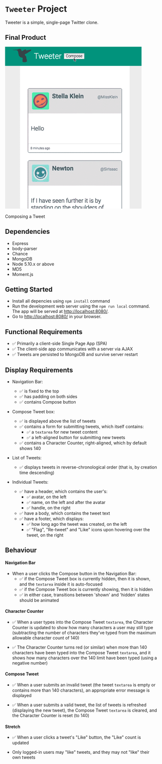 # <code>Tweeter</code> Project

Tweeter is a simple, single-page Twitter clone.

## Final Product

![Composing a Tweet](./docs/tweeter-demo.gif)

Composing a Tweet

## Dependencies

- Express
- body-parser
- Chance
- MongoDB
- Node 5.10.x or above
- MD5
- Moment.js

## Getting Started

- Install all depencies using `npm install` command
- Run the development web server using the `npm run local` command. The app will be served at <http://localhost:8080/>.
- Go to <http://localhost:8080/> in your browser.

## Functional Requirements

<ul>
<li> ✅ Primarily a client-side Single Page App (SPA)</li>
<li> ✅ The client-side app communicates with a server via AJAX</li>
<li> ✅ Tweets are persisted to MongoDB and survive server restart</li>
</ul>

## Display Requirements

<ul>
<li><p>Navigation Bar:</p>

<ul>
<li> ✅ is fixed to the top</li>
<li> ✅ has padding on both sides</li>
<li> ✅ contains Compose button</li>
</ul></li>
<li><p>Compose Tweet box:</p>

<ul>
<li> ✅ is displayed above the list of tweets</li>
<li> ✅ contains a form for submitting tweets, which itself contains:

<ul>
<li> ✅ a <code>textarea</code> for new tweet content</li>
<li> ✅ a left-aligned button for submitting new tweets</li>
</ul></li>
<li> ✅ contains a Character Counter, right-aligned, which by default shows 140</li>
</ul></li>
<li><p>List of Tweets:</p>

<ul>
<li> ✅ displays tweets in reverse-chronological order (that is, by creation time descending)</li>
</ul></li>
<li><p>Individual Tweets:</p>

<ul>
<li> ✅ have a header, which contains the user's:

<ul>
<li> ✅ avatar, on the left</li>
<li> ✅ name, on the left and after the avatar</li>
<li> ✅ handle, on the right</li>
</ul></li>
<li> ✅ have a body, which contains the tweet text</li>
<li> ✅ have a footer, which displays:

<ul>
<li> ✅ how long ago the tweet was created, on the left</li>
<li> ✅ "Flag", "Re-tweet" and "Like" icons upon hovering over the tweet, on the right</li>
</ul></li>
</ul></li>
</ul>

## Behaviour

<h4>Navigation Bar</h4>

<ul>
<li>When a user clicks the Compose button in the Navigation Bar:

<ul>
<li> ✅ if the Compose Tweet box is currently hidden, then it is shown, and the <code>textarea</code> inside it is auto-focused</li>
<li> ✅ if the Compose Tweet box is currently showing, then it is hidden</li>
<li> ✅ in either case, transitions between 'shown' and 'hidden' states should be animated</li>
</ul></li>
</ul>

<h4>Character Counter</h4>

<ul>
<li><p> ✅ When a user types into the Compose Tweet <code>textarea</code>, the Character Counter is updated to show how many characters a user may still type (subtracting the number of characters they've typed from the maximum allowable character count of 140)</p></li>
<li><p> ✅ The Character Counter turns red (or similar) when more than 140 characters have been typed into the Compose Tweet <code>textarea</code>, and it shows how many characters over the 140 limit have been typed (using a negative number)</p></li>
</ul>

<h4>Compose Tweet</h4>

<ul>
<li><p> ✅ When a user submits an invalid tweet (the tweet <code>textarea</code> is empty or contains more than 140 characters), an appropriate error message is displayed</p></li>
<li><p> ✅ When a user submits a valid tweet, the list of tweets is refreshed (displaying the new tweet), the Compose Tweet <code>textarea</code> is cleared, and the Character Counter is reset (to 140)</p></li>
</ul>

<h4>Stretch</h4>

<ul>
<li><p> ✅ When a user clicks a tweet's "Like" button, the "Like" count is updated</p></li>
<li><p>Only logged-in users may "like" tweets, and they may not "like" their own tweets</p></li>
</ul>
</div>